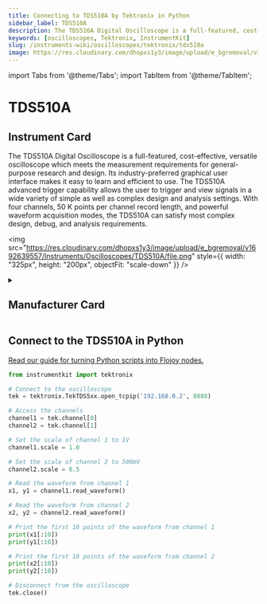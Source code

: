 ```yaml
---
title: Connecting to TDS510A by Tektronix in Python
sidebar_label: TDS510A
description: The TDS510A Digital Oscilloscope is a full-featured, cost-effective, versatile oscilloscope which meets the measurement requirements for general-purpose research and design. Its industry-preferred graphical user interface makes it easy to learn and efficient to use. The TDS510A advanced trigger capability allows the user to trigger and view signals in a wide variety of simple as well as complex design and analysis settings. With four channels, 50 K points per channel record length, and powerful waveform acquisition modes, the TDS510A can satisfy most complex design, debug, and analysis requirements.
keywords: [oscilloscopes, Tektronix, InstrumentKit]
slug: /instruments-wiki/oscilloscopes/tektronix/tds510a
image: https://res.cloudinary.com/dhopxs1y3/image/upload/e_bgremoval/v1692639557/Instruments/Oscilloscopes/TDS510A/file.png
---
```


import Tabs from '@theme/Tabs';
import TabItem from '@theme/TabItem';

# TDS510A

## Instrument Card

<div className="flex">

<div>

The TDS510A Digital Oscilloscope is a full-featured, cost-effective, versatile oscilloscope which meets the measurement requirements for general-purpose research and design. Its industry-preferred graphical user interface makes it easy to learn and efficient to use. The TDS510A advanced trigger capability allows the user to trigger and view signals in a wide variety of simple as well as complex design and analysis settings. With four channels, 50 K points per channel record length, and powerful waveform acquisition modes, the TDS510A can satisfy most complex design, debug, and analysis requirements.

</div>

<img src="https://res.cloudinary.com/dhopxs1y3/image/upload/e_bgremoval/v1692639557/Instruments/Oscilloscopes/TDS510A/file.png" style={{ width: "325px", height: "200px", objectFit: "scale-down" }} />

</div>

<details>
<summary><h2>Manufacturer Card</h2></summary>

<img src="https://res.cloudinary.com/dhopxs1y3/image/upload/e_bgremoval/v1692125954/Instruments/Vendor%20Logos/Tektronix.png" style={{ width: "100%", height: "170px",objectFit: "scale-down" }} />

Tektronix, Inc., historically widely known as Tek, is an American company best known for manufacturing test and measurement devices such as [oscilloscopes](https://en.wikipedia.org/wiki/Oscilloscope), [logic analyzers](https://en.wikipedia.org/wiki/Logic_analyzer), and video and mobile test protocol equipment. <a href="https://www.tek.com/en">Website</a>.

<ul>
  <li>Headquarters: USA</li>
  <li>Yearly Revenue (millions, USD): 5800.0</li>
</ul>
</details>

## Connect to the TDS510A in Python

[Read our guide for turning Python scripts into Flojoy nodes.](https://docs.flojoy.ai/custom-nodes/creating-custom-node/)
<Tabs>
<TabItem value="InstrumentKit" label="InstrumentKit">

```python
from instrumentkit import tektronix

# Connect to the oscilloscope
tek = tektronix.TekTDS5xx.open_tcpip('192.168.0.2', 8888)

# Access the channels
channel1 = tek.channel[0]
channel2 = tek.channel[1]

# Set the scale of channel 1 to 1V
channel1.scale = 1.0

# Set the scale of channel 2 to 500mV
channel2.scale = 0.5

# Read the waveform from channel 1
x1, y1 = channel1.read_waveform()

# Read the waveform from channel 2
x2, y2 = channel2.read_waveform()

# Print the first 10 points of the waveform from channel 1
print(x1[:10])
print(y1[:10])

# Print the first 10 points of the waveform from channel 2
print(x2[:10])
print(y2[:10])

# Disconnect from the oscilloscope
tek.close()
```

</TabItem>
</Tabs>